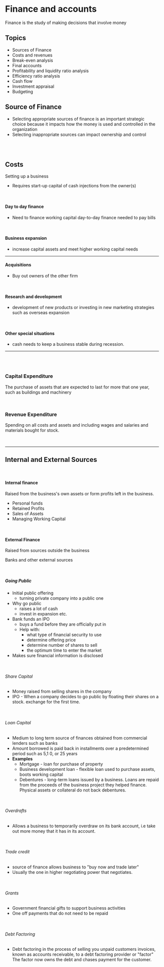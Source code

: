 <script type="text/javascript" async src="https://cdnjs.cloudflare.com/ajax/libs/mathjax/2.7.5/MathJax.js?config=TeX-MML-AM_CHTML"></script>
# Finance and accounts

Finance is the study of making decisions that involve money

## Topics
 - Sources of Finance
 - Costs and revenues
 - Break-even analysis
 - Final accounts
 - Profitability and liquidity ratio analysis
 - Efficiency ratio analysis
 - Cash flow
 - Investment appraisal
 - Budgeting


## Source of Finance
 - Selecting appropriate sources of finance is an important strategic choice because it impacts how the money is used and controlled in the organization
 -  Selecting inappropriate sources can impact ownership and control

<br/>
<br/>


## Costs 
 Setting up a business
 - Requires start-up capital of cash injections from the owner(s)

<br/>


#### Day to day finance
 - Need to finance working capital day-to-day finance needed to pay bills

<br/>

#### Business expansion
 - increase capital assets and meet higher working capital needs

----

#### Acquisitions
 - Buy out owners of the other firm

<br/>

#### Research and development 
 - development of new products or investing in new marketing strategies such as overseas expansion

<br/>

#### Other special situations
 - cash needs to keep a business stable during recession.

----

<br/>
<br/>


### Capital Expenditure
The purchase of assets that are expected to last for more that one year, such as buildings and machinery

<br/>


### Revenue Expenditure
Spending on all costs and assets and including wages and salaries and materials bought for stock.

<br/>


----

## Internal and External Sources

<br/>

#### Internal finance
Raised from the business's own assets or form profits left in the business.

 - Personal funds
 - Retained Profits
 - Sales of Assets
 - Managing Working Capital

<br/>


#### External Finance 
Raised from sources outside the business

Banks and other external sources

<br/>


##### Going Public
 - Initial public offering
	 - turning private company into a public one
 - Why go public
	 - raises a lot of cash
	 - invest in expansion etc.
 - Bank funds an IPO
	 - buys a fund before they are officially put in
	 - Help with:
		 - what type of financial security to use
		 - determine offering price
		 - determine number of shares to sell
		 - the optimum time to enter the market
 - Makes sure financial information is disclosed

<br/>

###### Share Capital

 - Money raised from selling shares in the company
 - IPO - When a company decides to go public by floating their shares on a stock. exchange for the first time.

<br/>


###### Loan Capital
 - Medium to long term source of finances obtained from commercial lenders such as banks
 - Amount borrowed is paid back in installments over a predetermined period such as 5,1 0, or 25 years
 - **Examples**
	 - Mortgage - loan for purchase of property
	 - Business development loan - flexible loan used to purchase assets, boots working capital
	 - Debentures - long-term loans issued by a business. Loans are repaid from the proceeds of the business project they helped finance. Physical assets or collateral do not back debentures.

<br/>


###### Overdrafts
 - Allows a business to temporarily overdraw on its bank account, i.e take out more money that it has in its account.

<br/>


###### Trade credit
 - source of finance allows business to "buy now and trade later"
 - Usually the one in higher negotiating power that negotiates.

<br/>


###### Grants
 - Government financial gifts to support business activities
 - One off payments that do not need to be repaid

<br/>


###### Debt Factoring
 - Debt factoring in the process of selling you unpaid customers invoices, known as accounts receivable, to a debt factoring provider or "factor" The factor now owns the debt and chases payment for the customer. 




